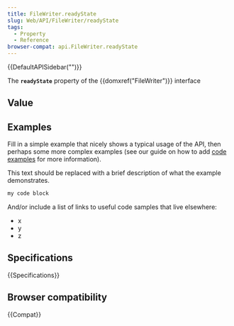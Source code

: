 ```yaml
---
title: FileWriter.readyState
slug: Web/API/FileWriter/readyState
tags:
  - Property
  - Reference
browser-compat: api.FileWriter.readyState
---
```

{{DefaultAPISidebar("")}}

The **`readyState`** property of the {{domxref("FileWriter")}} interface 

## Value



## Examples

Fill in a simple example that nicely shows a typical usage of the API, then perhaps some more complex examples (see our guide on how to add [code examples](/en-US/docs/MDN/Contribute/Structures/Code_examples) for more information).

This text should be replaced with a brief description of what the example demonstrates.

```js
my code block
```

And/or include a list of links to useful code samples that live elsewhere:

*   x
*   y
*   z

## Specifications

{{Specifications}}

## Browser compatibility

{{Compat}}


